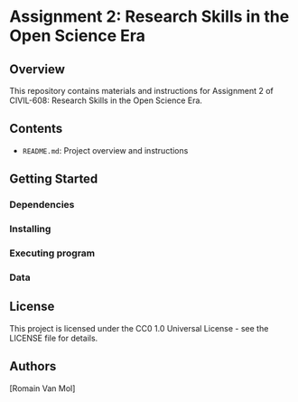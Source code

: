 # Assignment 2: Research Skills in the Open Science Era

## Overview

This repository contains materials and instructions for Assignment 2 of CIVIL-608: Research Skills in the Open Science Era.

## Contents

- `README.md`: Project overview and instructions

## Getting Started

### Dependencies

### Installing

### Executing program

### Data

## License

This project is licensed under the CC0 1.0 Universal License - see the LICENSE file for details.

## Authors

[Romain Van Mol]